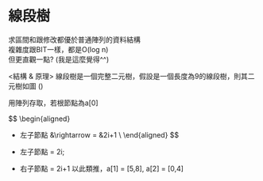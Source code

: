 # 線段樹
求區間和跟修改都優於普通陣列的資料結構 <br>
複雜度跟BIT一樣，都是O(log n) <br>
但更直觀一點? (我是這麼覺得^^) <br>

<結構 & 原理>
線段樹是一個完整二元樹，假設是一個長度為9的線段樹，則其二元樹如圖
()

用陣列存取，若根節點為a[0]

$$
\begin{aligned}
- 左子節點 &\rightarrow = &2i+1 \\
\end{aligned}
$$


- 左子節點 = 2i;
- 右子節點 = 2i+1
以此類推，a[1] = [5,8], a[2] = [0,4]
